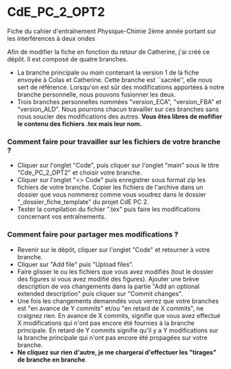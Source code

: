 # CdE_PC_2_OPT2
Fiche du cahier d'entraînement Physique-Chimie 2ème année portant sur les interférences à deux ondes

Afin de modifier la fiche en fonction du retour de Catherine, j'ai créé ce dépôt. Il est composé de quatre branches.
<ul>
  <li>La branche principale ou <i>main</i> contenant la version 1 de la fiche envoyée à Colas et Catherine. Cette branche est ``sacrée'', elle nous sert de référence. Lorsqu'on est sûr des modifications apportées à notre branche personnelle, nous pouvons fusionner les deux.</li>
<li>Trois branches personnelles nommées "version_ECA", "version_FBA" et "version_ALD". Nous pourrons chacun travailler sur ces branches sans nous soucier des modifications des autres. <b>Vous êtes libres de mofifier le contenu des fichiers .tex mais leur nom.</b></li>
</ul>

### Comment faire pour travailler sur les fichiers de votre branche ?
<ul>
<li>Cliquer sur l'onglet "Code", puis cliquer sur l'onglet "main" sous le titre "Cde_PC_2_OPT2" et choisir votre branche.</li>
<li>Cliquer sur l'onglet "<> Code" puis enregistrer sous format zip les fichiers de votre branche. Copier les fichiers de l'archive dans un dossier que vous nommerez comme vous voudrez dans le dossier "_dossier_fiche_template" du projet CdE PC 2.</li>
<li>Tester la compilation du fichier ".tex" puis faire les modifications concernant vos entraînements.</li>
</ul>

### Comment faire pour partager mes modifications ?
<ul>
<li>Revenir sur le dépôt, cliquer sur l'onglet "Code" et retourner à votre branche.</li>
<li>Cliquer sur "Add file" puis "Upload files".</li>
<li>Faire glisser le ou les fichiers que vous avez modifiés (tout le dossier des figures si vous avez modifié des figures). Ajouter une brève description de vos changements dans la partie "Add an optional extended description" puis cliquer sur "Commit changes".</li>
<li>Une fois les changements demanndés vous verrez que votre branches est "en avance de Y commits" et/ou "en retard de X commits", ne craignez rien. En avance de X commits, signifie que vous avez effectué X modifications qui n'ont pas encore été fournies à la branche principale. En retard de Y commits signifie qu'il y a Y modifications sur la branche principale qui n'ont pas encore été propagées sur votre branche.</li>
<li><b>Ne cliquez sur rien d'autre, je me chargerai d'effectuer les "tirages" de branche en branche</b>.</li>
</ul>
